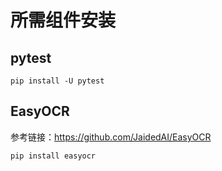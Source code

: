 # 所需组件安装
## pytest
```pip install -U pytest```
## EasyOCR
参考链接：https://github.com/JaidedAI/EasyOCR
```
pip install easyocr
```